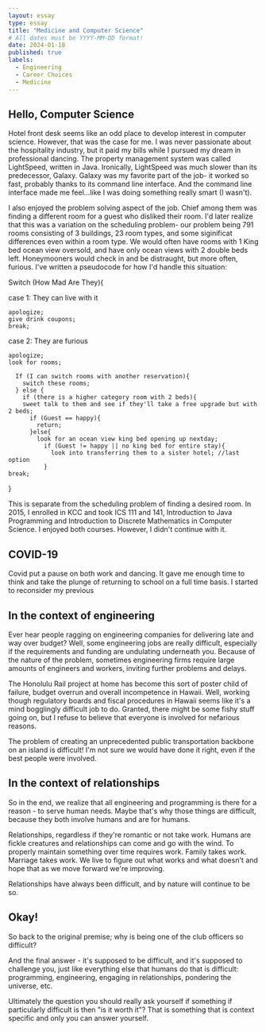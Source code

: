 ```yaml
---
layout: essay
type: essay
title: "Medicine and Computer Science"
# All dates must be YYYY-MM-DD format!
date: 2024-01-18
published: true
labels:
  - Engineering
  - Career Choices
  - Medicine
---
```




## Hello, Computer Science

Hotel front desk seems like an odd place to develop interest in computer science. However, that was the case for me. I was never passionate about the hospitality industry, but it paid my bills while I pursued my dream in professional dancing. The property management system was called LightSpeed, written in Java. Ironically, LightSpeed was much slower than its predecessor, Galaxy. Galaxy was my favorite part of the job- it worked so fast, probably thanks to its command line interface. And the command line interface made me feel...like I was doing something really smart (I wasn't). 

I also enjoyed the problem solving aspect of the job.  Chief among them was finding a different room for a guest who disliked their room. I'd later realize that this was a variation on the scheduling problem- our problem being 791 rooms consisting of 3 buildings, 23 room types, and some siginificat differences even within a room type. We would often have rooms with 1 King bed ocean view oversold, and have only ocean views with 2 double beds left. Honeymooners would check in and be distraught, but more often, furious. I've written a pseudocode for how I'd handle this situation:


Switch (How Mad Are They){

  case 1: They can live with it
  
    apologize;
    give drink coupons;
    break;

  case 2: They are furious
  
    apologize;
    look for rooms; 
    
      If (I can switch rooms with another reservation){
        switch these rooms;
      } else {
        if (there is a higher category room with 2 beds){
        sweet talk to them and see if they'll take a free upgrade but with 2 beds;
          if (Guest == happy){
            return;
          }else{
            look for an ocean view king bed opening up nextday;
              if (Guest != happy || no king bed for entire stay){
                look into transferring them to a sister hotel; //last option
              }
    break;
}

This is separate from the scheduling problem of finding a desired room. In 2015, I enrolled in KCC and took ICS 111 and 141, Introduction to Java Programming and Introduction to Discrete Mathematics in Computer Science. I enjoyed both courses. However, I didn't continue with it. 
    
  


## COVID-19

Covid put a pause on both work and dancing. It gave me enough time to think and take the plunge of returning to school on a full time basis. I started to reconsider my previous  
## In the context of engineering

Ever hear people ragging on engineering companies for delivering late and way over budget? Well, some engineering jobs are really difficult, especially if the requirements and funding are undulating underneath you. Because of the nature of the problem, sometimes engineering firms require large amounts of engineers and workers, inviting further problems and delays.

The Honolulu Rail project at home has become this sort of poster child of failure, budget overrun and overall incompetence in Hawaii. Well, working though regulatory boards and fiscal procedures in Hawaii seems like it's a mind bogglingly difficult job to do. Granted, there might be some fishy stuff going on, but I refuse to believe that everyone is involved for nefarious reasons.

The problem of creating an unprecedented public transportation backbone on an island is difficult! I'm not sure we would have done it right, even if the best people were involved.

## In the context of relationships

So in the end, we realize that all engineering and programming is there for a reason - to serve human needs. Maybe that's why those things are difficult, because they both involve humans and are for humans.

Relationships, regardless if they're romantic or not take work. Humans are fickle creatures and relationships can come and go with the wind. To properly maintain something over time requires work. Family takes work. Marriage takes work. We live to figure out what works and what doesn't and hope that as we move forward we're improving.

Relationships have always been difficult, and by nature will continue to be so.

## Okay!

So back to the original premise; why is being one of the club officers so difficult?

And the final answer - it's supposed to be difficult, and it's supposed to challenge you, just like everything else that humans do that is difficult: programming, engineering, engaging in relationships, pondering the universe, etc.

Ultimately the question you should really ask yourself if something if particularly difficult is then "is it worth it"? That is something that is context specific and only you can answer yourself.

